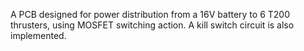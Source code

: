 A PCB designed for power distribution from a 16V battery to 6 T200 thrusters, using MOSFET switching action. A kill switch circuit is also implemented.
